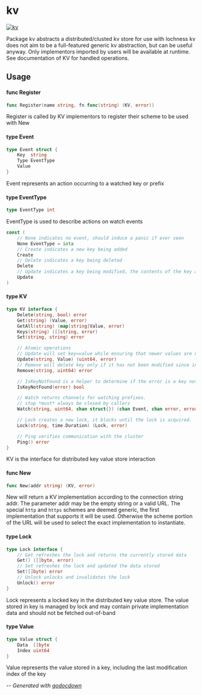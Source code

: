 # kv

[![kv](https://godoc.org/github.com/mistifyio/lochness/pkg/kv?status.png)](https://godoc.org/github.com/mistifyio/lochness/pkg/kv)

Package kv abstracts a distributed/clusted kv store for use with lochness kv
does not aim to be a full-featured generic kv abstraction, but can be useful
anyway. Only implementors imported by users will be available at runtime. See
documentation of KV for handled operations.

## Usage

#### func  Register

```go
func Register(name string, fn func(string) (KV, error))
```
Register is called by KV implementors to register their scheme to be used with
New

#### type Event

```go
type Event struct {
	Key  string
	Type EventType
	Value
}
```

Event represents an action occurring to a watched key or prefix

#### type EventType

```go
type EventType int
```

EventType is used to describe actions on watch events

```go
const (
	// None indicates no event, should induce a panic if ever seen
	None EventType = iota
	// Create indicates a new key being added
	Create
	// Delete indicates a key being deleted
	Delete
	// Update indicates a key being modified, the contents of the key are not taken into account
	Update
)
```

#### type KV

```go
type KV interface {
	Delete(string, bool) error
	Get(string) (Value, error)
	GetAll(string) (map[string]Value, error)
	Keys(string) ([]string, error)
	Set(string, string) error

	// Atomic operations
	// Update will set key=value while ensuring that newer values are not clobbered
	Update(string, Value) (uint64, error)
	// Remove will delete key only if it has not been modified since index
	Remove(string, uint64) error

	// IsKeyNotFound is a helper to determine if the error is a key not found error
	IsKeyNotFound(error) bool

	// Watch returns channels for watching prefixes.
	// stop *must* always be closed by callers
	Watch(string, uint64, chan struct{}) (chan Event, chan error, error)

	// Lock creates a new lock, it blocks until the lock is acquired.
	Lock(string, time.Duration) (Lock, error)

	// Ping verifies communication with the cluster
	Ping() error
}
```

KV is the interface for distributed key value store interaction

#### func  New

```go
func New(addr string) (KV, error)
```
New will return a KV implementation according to the connection string addr. The
parameter addr may be the empty string or a valid URL. The special `http` and
`https` schemes are deemed generic, the first implementation that supports it
will be used. Otherwise the scheme portion of the URL will be used to select the
exact implementation to instantiate.

#### type Lock

```go
type Lock interface {
	// Get refreshes the lock and returns the currently stored data
	Get() ([]byte, error)
	// Set refreshes the lock and updated the data stored
	Set([]byte) error
	// Unlock unlocks and invalidates the lock
	Unlock() error
}
```

Lock represents a locked key in the distributed key value store. The value
stored in key is managed by lock and may contain private implementation data and
should not be fetched out-of-band

#### type Value

```go
type Value struct {
	Data  []byte
	Index uint64
}
```

Value represents the value stored in a key, including the last modification
index of the key

--
*Generated with [godocdown](https://github.com/robertkrimen/godocdown)*
